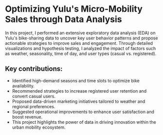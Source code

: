 # Optimizing Yulu's Micro-Mobility Sales through Data Analysis

<p>In this project, 
  I performed an extensive exploratory data analysis (EDA) on Yulu's bike-sharing data to uncover key user behavior patterns and propose actionable strategies to improve sales and engagement. 
  Through detailed visualizations and hypothesis testing, 
  I analyzed the impact of factors such as weather, seasonality, time of day, and user types (casual vs. registered).</p>

## Key contributions:
- Identified high-demand seasons and time slots to optimize bike availability.</br>
- Recommended strategies to increase registered user retention and convert casual users.</br>
- Proposed data-driven marketing initiatives tailored to weather and regional preferences.</br>
- Suggested operational improvements to enhance user satisfaction and boost revenue.</br>
- This project highlights the power of data in driving innovation within the urban mobility ecosystem.
